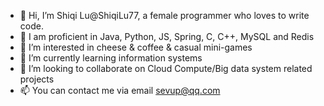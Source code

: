 - 👋 Hi, I’m Shiqi Lu@ShiqiLu77, a female programmer who loves to write code. 
- 🪷 I am proficient in Java, Python, JS, Spring, C, C++, MySQL and Redis
- 👀 I’m interested in cheese & coffee & casual mini-games
- 🌱 I’m currently learning information systems
- 💞️ I’m looking to collaborate on Cloud Compute/Big data system related projects
- 📫 You can contact me via email sevup@qq.com

<!---
ShiqiLu77/ShiqiLu77 is a ✨ special ✨ repository because its `README.md` (this file) appears on your GitHub profile.
You can click the Preview link to take a look at your changes.
--->
